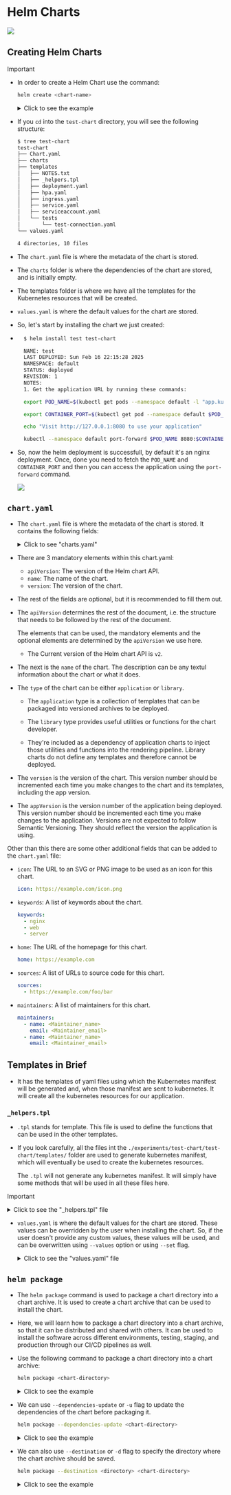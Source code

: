 # Helm Charts

![](./imgs/maxresdefault.jpg)

## Creating Helm Charts

> [!IMPORTANT]
>
> - In order to create a Helm Chart use the command:
>
>    ```bash
>    helm create <chart-name>
>    ```
>
>    <details>
>    <summary>Click to see the example</summary>
>
>    ```bash
>    $ helm create test-chart
>    Creating test-chart
>    ```
>
>    </details>

- If you `cd` into the `test-chart` directory, you will see the following structure:

    ```bash
    $ tree test-chart
    test-chart
    ├── Chart.yaml
    ├── charts
    ├── templates
    │   ├── NOTES.txt
    │   ├── _helpers.tpl
    │   ├── deployment.yaml
    │   ├── hpa.yaml
    │   ├── ingress.yaml
    │   ├── service.yaml
    │   ├── serviceaccount.yaml
    │   └── tests
    │       └── test-connection.yaml
    └── values.yaml

    4 directories, 10 files
    ```

- The `chart.yaml` file is where the metadata of the chart is stored.
- The `charts` folder is where the dependencies of the chart are stored, and is initially empty.
- The templates folder is where we have all the templates for the Kubernetes resources that will be created.
- `values.yaml` is where the default values for the chart are stored.

- So, let's start by installing the chart we just created:

- ```bash
    $ helm install test test-chart 

    NAME: test
    LAST DEPLOYED: Sun Feb 16 22:15:28 2025
    NAMESPACE: default
    STATUS: deployed
    REVISION: 1
    NOTES:
    1. Get the application URL by running these commands:

    export POD_NAME=$(kubectl get pods --namespace default -l "app.kubernetes.io/name=test-chart,app.kubernetes.io/instance=test" -o jsonpath="{.items[0].metadata.name}")

    export CONTAINER_PORT=$(kubectl get pod --namespace default $POD_NAME -o jsonpath="{.spec.containers[0].ports[0].containerPort}")

    echo "Visit http://127.0.0.1:8080 to use your application"

    kubectl --namespace default port-forward $POD_NAME 8080:$CONTAINER_PORT
  ```

- So, now the helm deployment is successfull, by default it's an nginx deployment. Once, done you need to fetch the `POD_NAME` and `CONTAINER_PORT` and then you can access the application using the `port-forward` command.

  ![](./imgs/Screenshot%202025-02-16%20at%2010.16.24 PM.png)

## `chart.yaml`

- The `chart.yaml` file is where the metadata of the chart is stored. It contains the following fields:

    <details>
    <summary>Click to see "charts.yaml" </summary>

    ```yaml
    apiVersion: v2
    name: test-chart
    description: A Helm chart for Kubernetes

    # A chart can be either an 'application' or a 'library' chart.
    #
    # Application charts are a collection of templates that can be packaged into versioned archives
    # to be deployed.
    #
    # Library charts provide useful utilities or functions for the chart developer. They're included as
    # a dependency of application charts to inject those utilities and functions into the rendering
    # pipeline. Library charts do not define any templates and therefore cannot be deployed.
    type: application

    # This is the chart version. This version number should be incremented each time you make changes
    # to the chart and its templates, including the app version.
    # Versions are expected to follow Semantic Versioning (https://semver.org/)
    version: 0.1.0

    # This is the version number of the application being deployed. This version number should be
    # incremented each time you make changes to the application. Versions are not expected to
    # follow Semantic Versioning. They should reflect the version the application is using.
    # It is recommended to use it with quotes.
    appVersion: "1.16.0"
    ```

    </details>

- There are 3 mandatory elements within this chart.yaml:
  - `apiVersion`: The version of the Helm chart API.
  - `name`: The name of the chart.
  - `version`: The version of the chart.

- The rest of the fields are optional, but it is recommended to fill them out. 

- The `apiVersion` determines the rest of the document, i.e. the structure that needs to be followed by the rest of the document.

  The elements that can be used, the mandatory elements and the optional elements are determined by the `apiVersion` we use here.

  - The Current version of the Helm chart API is `v2`.

- The next is the `name` of the chart. The description can be any textul information about the chart or what it does.

- The `type` of the chart can be either `application` or `library`.

  - The `application` type is a collection of templates that can be packaged into versioned archives to be deployed.

  - The `library` type provides useful utilities or functions for the chart developer.

  - They're included as a dependency of application charts to inject those utilities and functions into the rendering pipeline. Library charts do not define any templates and therefore cannot be deployed.

- The `version` is the version of the chart. This version number should be incremented each time you make changes to the chart and its templates, including the app version.

- The `appVersion` is the version number of the application being deployed. This version number should be incremented each time you make changes to the application. Versions are not expected to follow Semantic Versioning. They should reflect the version the application is using.

Other than this there are some other additional fields that can be added to the `chart.yaml` file:

- `icon`: The URL to an SVG or PNG image to be used as an icon for this chart.

  ```yaml
  icon: https://example.com/icon.png
  ```

- `keywords`: A list of keywords about the chart.

  ```yaml
  keywords:
    - nginx
    - web
    - server
  ```

- `home`: The URL of the homepage for this chart.

  ```yaml
  home: https://example.com
  ```

- `sources`: A list of URLs to source code for this chart.

  ```yaml
  sources:
    - https://example.com/foo/bar
  ```

- `maintainers`: A list of maintainers for this chart.

  ```yaml
  maintainers:
    - name: <Maintainer_name>
      email: <Maintainer_email>
    - name: <Maintainer_name>
      email: <Maintainer_email>
  ```


## Templates in Brief

- It has the templates of yaml files using which the Kubernetes manifest will be generated and, when those manifest are sent to kubernetes. It will create all the kubernetes resources for our application.

### `_helpers.tpl`

- `.tpl` stands for template. This file is used to define the functions that can be used in the other templates.

- If you look carefully, all the files int the `./experiments/test-chart/test-chart/templates/` folder are used to generate kubernetes manifest, which will eventually be used to create the kubernetes resources.

  The `.tpl` will not generate any kubernetes manifest. It will simply have some methods that will be used in all these files here.

> [!IMPORTANT]
> <details>
> <summary>Click to see the "_helpers.tpl" file</summary>
>
> ```yaml
> {{- define "test-chart.name" -}}
> {{- default .Chart.Name .Values.nameOverride | trunc 63 | trimSuffix "-" }}
> {{- end }}
> ```
>

- `values.yaml` is where the default values for the chart are stored. These values can be overridden by the user when installing the chart. So, if the user doesn't provide  any custom values, these values will be used, and can be overwritten using `--values` option or using `--set` flag.

    <details>
    <summary> Click to see the "values.yaml" file</summary>

    ```yaml
    # Default values for test-chart.
    # This is a YAML-formatted file.
    # Declare variables to be passed into your templates.

    # This will set the replicaset count more information can be found here: https://kubernetes.io/docs/concepts/workloads/controllers/replicaset/
    replicaCount: 1 # This is the number of replicas that will be created.

    # This sets the container image more information can be found here: https://kubernetes.io/docs/concepts/containers/images/
    image:
    repository: nginx # This is the image repository that will be used.
    # This sets the pull policy for images.
    pullPolicy: IfNotPresent # This is the pull policy for the image.
    # Overrides the image tag whose default is the chart appVersion.
    tag: ""

    # This is for the secrets for pulling an image from a private repository more information can be found here: https://kubernetes.io/docs/tasks/configure-pod-container/pull-image-private-registry/
    imagePullSecrets: [] # This is the image pull secrets that will be used.
    # This is to override the chart name.
    nameOverride: ""
    fullnameOverride: ""

    # This section builds out the service account more information can be found here: https://kubernetes.io/docs/concepts/security/service-accounts/
    serviceAccount:
    # Specifies whether a service account should be created
    create: true
    # Automatically mount a ServiceAccount's API credentials?
    automount: true
    # Annotations to add to the service account
    annotations: {}
    # The name of the service account to use.
    # If not set and create is true, a name is generated using the fullname template
    name: ""

    # This is for setting Kubernetes Annotations to a Pod.
    # For more information checkout: https://kubernetes.io/docs/concepts/overview/working-with-objects/annotations/
    podAnnotations: {}
    # This is for setting Kubernetes Labels to a Pod.
    # For more information checkout: https://kubernetes.io/docs/concepts/overview/working-with-objects/labels/
    podLabels: {}

    podSecurityContext: {}
    # fsGroup: 2000

    securityContext: {}
    # capabilities:
    #   drop:
    #   - ALL
    # readOnlyRootFilesystem: true
    # runAsNonRoot: true
    # runAsUser: 1000

    # This is for setting up a service more information can be found here: https://kubernetes.io/docs/concepts/services-networking/service/
    service:
    # This sets the service type more information can be found here: https://kubernetes.io/docs/concepts/services-networking/service/#publishing-services-service-types
    type: ClusterIP
    # This sets the ports more information can be found here: https://kubernetes.io/docs/concepts/services-networking/service/#field-spec-ports
    port: 80

    # This block is for setting up the ingress for more information can be found here: https://kubernetes.io/docs/concepts/services-networking/ingress/
    ingress:
    enabled: false
    className: ""
    annotations: {}
        # kubernetes.io/ingress.class: nginx
        # kubernetes.io/tls-acme: "true"
    hosts:
        - host: chart-example.local
        paths:
            - path: /
            pathType: ImplementationSpecific
    tls: []
    #  - secretName: chart-example-tls
    #    hosts:
    #      - chart-example.local

    resources: {}
    # We usually recommend not to specify default resources and to leave this as a conscious
    # choice for the user. This also increases chances charts run on environments with little
    # resources, such as Minikube. If you do want to specify resources, uncomment the following
    # lines, adjust them as necessary, and remove the curly braces after 'resources:'.
    # limits:
    #   cpu: 100m
    #   memory: 128Mi
    # requests:
    #   cpu: 100m
    #   memory: 128Mi

    # This is to setup the liveness and readiness probes more information can be found here: https://kubernetes.io/docs/tasks/configure-pod-container/configure-liveness-readiness-startup-probes/
    livenessProbe:
    httpGet:
        path: /
        port: http
    readinessProbe:
    httpGet:
        path: /
        port: http

    # This section is for setting up autoscaling more information can be found here: https://kubernetes.io/docs/concepts/workloads/autoscaling/
    autoscaling:
    enabled: false
    minReplicas: 1
    maxReplicas: 100
    targetCPUUtilizationPercentage: 80
    # targetMemoryUtilizationPercentage: 80

    # Additional volumes on the output Deployment definition.
    volumes: []
    # - name: foo
    #   secret:
    #     secretName: mysecret
    #     optional: false

    # Additional volumeMounts on the output Deployment definition.
    volumeMounts: []
    # - name: foo
    #   mountPath: "/etc/foo"
    #   readOnly: true

    nodeSelector: {}

    tolerations: []

    affinity: {}
    ```

## `helm package`

- The `helm package` command is used to package a chart directory into a chart archive. It is used to create a chart archive that can be used to install the chart.

- Here, we will learn how to package a chart directory into a chart archive, so that it can be distributed and shared with others. It can be used to install the software across different environments, testing, staging, and production through our CI/CD pipelines as well.

- Use the following command to package a chart directory into a chart archive:

  ```bash
  helm package <chart-directory>
  ```

  <details>
  <summary>Click to see the example</summary>

  ```bash
  $ helm package test-chart
  Successfully packaged chart and saved it to: /Users/username/test-chart-0.1.0.tgz
  ```
  ![](./imgs/Screenshot%202025-02-19%20at%2012.29.30 AM.png)

  </details>

- We can use `--dependencies-update` or `-u` flag to update the dependencies of the chart before packaging it.

  ```bash
  helm package --dependencies-update <chart-directory>
  ```

  <details>
  <summary>Click to see the example</summary>

  ```bash
  $ helm package --dependencies-update test-chart
  Successfully packaged chart and saved it to: /Users/username/test-chart-0.1.0.tgz
  ```

  </details>

- We can also use `--destination` or `-d` flag to specify the directory where the chart archive should be saved.

  ```bash
  helm package --destination <directory> <chart-directory>
  ```

  <details>
  <summary>Click to see the example</summary>

  ```bash
  $ helm package --destination /Users/username/charts test-chart
  Successfully packaged chart and saved it to: /Users/username/charts/test-chart-0.1.0.tgz
  ```

  </details>